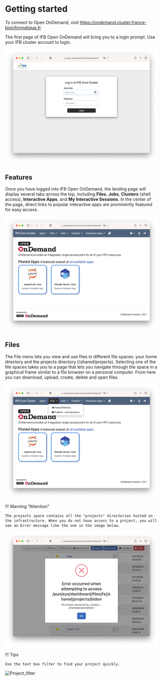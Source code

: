 # Getting started

To connect to Open OnDemand, visit https://ondemand.cluster.france-bioinformatique.fr

The first page of IFB Open OnDemand will bring you to a login prompt. Use your IFB cluster account to login.

![Login](https://raw.githubusercontent.com/lkhamvongsa/OpenOnDemandDoc/main/docs/assets/img/Login.png)

## Features

Once you have logged into IFB Open OnDemand, the landing page will display several tabs across the top, including **Files**, **Jobs**, **Clusters** (shell access), **Interactive Apps**, and **My Interactive Sessions**. In the center of the page, direct links to popular interactive apps are prominently featured for easy access.

![Homepage](https://raw.githubusercontent.com/lkhamvongsa/OpenOnDemandDoc/main/docs/assets/img/OpenOnDemand_home_IFB.png)

## Files

The File menu lets you view and use files in different file spaces: your home directory and the projects directory (/shared/projects).
Selecting one of the file spaces takes you to a page that lets you navigate through the space in a graphical frame similar to a file browser on a personal computer. From here you can download, upload, create, delete and open files.

![Files](https://raw.githubusercontent.com/lkhamvongsa/OpenOnDemandDoc/main/docs/assets/img/Files.png)


!!! Warning "Attention"

    The projects space contains all the "projects" directories hosted on the infrastructure. When you do not have access to a project, you will see an Error message like the one in the image below. 

![Project_acces_denied](https://raw.githubusercontent.com/lkhamvongsa/OpenOnDemandDoc/main/docs/assets/img/Projects_acces_denied.png)

!!! Tips 

    Use the text box filter to find your project quickly. 

![Project_filter](https://raw.githubusercontent.com/lkhamvongsa/OpenOnDemandDoc/main/docs/assets/img/Projects_filter.png)